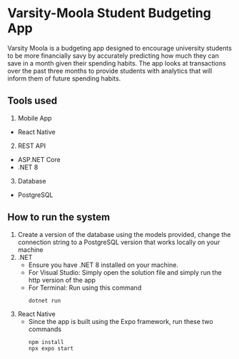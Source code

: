 # Varsity-Moola Student Budgeting App
Varsity Moola is a budgeting app designed to encourage university students to be more financially savy by accurately predicting how much they can save in a month given their spending habits.
The app looks at transactions over the past three months to provide students with analytics that will inform them of future spending habits.

## Tools used
1. Mobile App
  * React Native
2. REST API
  * ASP.NET Core
  * .NET 8
3. Database
  * PostgreSQL

## How to run the system
1. Create a version of the database using the models provided, change the connection string to a PostgreSQL version that works locally on your machine
2. .NET
   - Ensure you have .NET 8 installed on your machine.
   - For Visual Studio: Simply open the solution file and simply run the http version of the app
   - For Terminal: Run using this command
     ```shell
     dotnet run
     ```
  3. React Native
     - Since the app is built using the Expo framework, run these two commands
       ```shell
       npm install
       npx expo start
       ```
